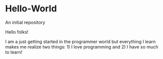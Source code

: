 # Hello-World
An initial repository

Hello folks!

I am a just getting started in the programmer world but everything I learn makes me realize two things: 1) I love programming and 
2) I have so much to learn!
